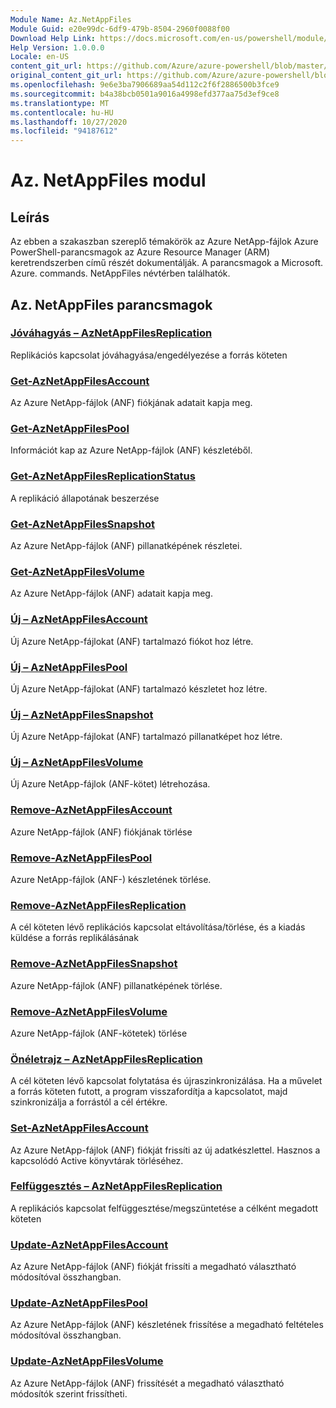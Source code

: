 ```yaml
---
Module Name: Az.NetAppFiles
Module Guid: e20e99dc-6df9-479b-8504-2960f0088f00
Download Help Link: https://docs.microsoft.com/en-us/powershell/module/az.netappfiles
Help Version: 1.0.0.0
Locale: en-US
content_git_url: https://github.com/Azure/azure-powershell/blob/master/src/NetAppFiles/NetAppFiles/help/Az.NetAppFiles.md
original_content_git_url: https://github.com/Azure/azure-powershell/blob/master/src/NetAppFiles/NetAppFiles/help/Az.NetAppFiles.md
ms.openlocfilehash: 9e6e3ba7906689aa54d112c2f6f2886500b3fce9
ms.sourcegitcommit: b4a38bcb0501a9016a4998efd377aa75d3ef9ce8
ms.translationtype: MT
ms.contentlocale: hu-HU
ms.lasthandoff: 10/27/2020
ms.locfileid: "94187612"
---
```

# Az. NetAppFiles modul
## Leírás
Az ebben a szakaszban szereplő témakörök az Azure NetApp-fájlok Azure PowerShell-parancsmagok az Azure Resource Manager (ARM) keretrendszerben című részét dokumentálják. A parancsmagok a Microsoft. Azure. commands. NetAppFiles névtérben találhatók.

## Az. NetAppFiles parancsmagok
### [Jóváhagyás – AzNetAppFilesReplication](Approve-AzNetAppFilesReplication.md)
Replikációs kapcsolat jóváhagyása/engedélyezése a forrás köteten

### [Get-AzNetAppFilesAccount](Get-AzNetAppFilesAccount.md)
Az Azure NetApp-fájlok (ANF) fiókjának adatait kapja meg.

### [Get-AzNetAppFilesPool](Get-AzNetAppFilesPool.md)
Információt kap az Azure NetApp-fájlok (ANF) készletéből.

### [Get-AzNetAppFilesReplicationStatus](Get-AzNetAppFilesReplicationStatus.md)
A replikáció állapotának beszerzése

### [Get-AzNetAppFilesSnapshot](Get-AzNetAppFilesSnapshot.md)
Az Azure NetApp-fájlok (ANF) pillanatképének részletei.

### [Get-AzNetAppFilesVolume](Get-AzNetAppFilesVolume.md)
Az Azure NetApp-fájlok (ANF) adatait kapja meg.

### [Új – AzNetAppFilesAccount](New-AzNetAppFilesAccount.md)
Új Azure NetApp-fájlokat (ANF) tartalmazó fiókot hoz létre.

### [Új – AzNetAppFilesPool](New-AzNetAppFilesPool.md)
Új Azure NetApp-fájlokat (ANF) tartalmazó készletet hoz létre.

### [Új – AzNetAppFilesSnapshot](New-AzNetAppFilesSnapshot.md)
Új Azure NetApp-fájlokat (ANF) tartalmazó pillanatképet hoz létre.

### [Új – AzNetAppFilesVolume](New-AzNetAppFilesVolume.md)
Új Azure NetApp-fájlok (ANF-kötet) létrehozása.

### [Remove-AzNetAppFilesAccount](Remove-AzNetAppFilesAccount.md)
Azure NetApp-fájlok (ANF) fiókjának törlése

### [Remove-AzNetAppFilesPool](Remove-AzNetAppFilesPool.md)
Azure NetApp-fájlok (ANF-) készletének törlése.

### [Remove-AzNetAppFilesReplication](Remove-AzNetAppFilesReplication.md)
A cél köteten lévő replikációs kapcsolat eltávolítása/törlése, és a kiadás küldése a forrás replikálásának

### [Remove-AzNetAppFilesSnapshot](Remove-AzNetAppFilesSnapshot.md)
Azure NetApp-fájlok (ANF) pillanatképének törlése.

### [Remove-AzNetAppFilesVolume](Remove-AzNetAppFilesVolume.md)
Azure NetApp-fájlok (ANF-kötetek) törlése

### [Önéletrajz – AzNetAppFilesReplication](Resume-AzNetAppFilesReplication.md)
A cél köteten lévő kapcsolat folytatása és újraszinkronizálása. Ha a művelet a forrás köteten futott, a program visszafordítja a kapcsolatot, majd szinkronizálja a forrástól a cél értékre.

### [Set-AzNetAppFilesAccount](Set-AzNetAppFilesAccount.md)
Az Azure NetApp-fájlok (ANF) fiókját frissíti az új adatkészlettel. Hasznos a kapcsolódó Active könyvtárak törléséhez.

### [Felfüggesztés – AzNetAppFilesReplication](Suspend-AzNetAppFilesReplication.md)
A replikációs kapcsolat felfüggesztése/megszüntetése a célként megadott köteten

### [Update-AzNetAppFilesAccount](Update-AzNetAppFilesAccount.md)
Az Azure NetApp-fájlok (ANF) fiókját frissíti a megadható választható módosítóval összhangban.

### [Update-AzNetAppFilesPool](Update-AzNetAppFilesPool.md)
Az Azure NetApp-fájlok (ANF) készletének frissítése a megadható feltételes módosítóval összhangban.

### [Update-AzNetAppFilesVolume](Update-AzNetAppFilesVolume.md)
Az Azure NetApp-fájlok (ANF) frissítését a megadható választható módosítók szerint frissítheti.

